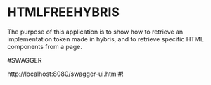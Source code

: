 # HTMLFREEHYBRIS

The purpose of this application is to show how to retrieve an implementation token made in hybris, and to retrieve specific HTML components from a page.



#SWAGGER 

http://localhost:8080/swagger-ui.html#!





